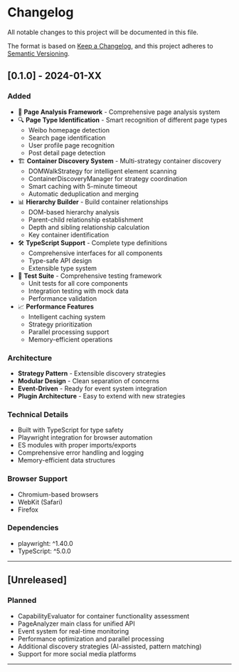 # Changelog

All notable changes to this project will be documented in this file.

The format is based on [Keep a Changelog](https://keepachangelog.com/en/1.0.0/),
and this project adheres to [Semantic Versioning](https://semver.org/spec/v2.0.0.html).

## [0.1.0] - 2024-01-XX

### Added
- 🎯 **Page Analysis Framework** - Comprehensive page analysis system
- 🔍 **Page Type Identification** - Smart recognition of different page types
  - Weibo homepage detection
  - Search page identification  
  - User profile page recognition
  - Post detail page detection
- 🏗️ **Container Discovery System** - Multi-strategy container discovery
  - DOMWalkStrategy for intelligent element scanning
  - ContainerDiscoveryManager for strategy coordination
  - Smart caching with 5-minute timeout
  - Automatic deduplication and merging
- 📊 **Hierarchy Builder** - Build container relationships
  - DOM-based hierarchy analysis
  - Parent-child relationship establishment
  - Depth and sibling relationship calculation
  - Key container identification
- 🛠️ **TypeScript Support** - Complete type definitions
  - Comprehensive interfaces for all components
  - Type-safe API design
  - Extensible type system
- 🧪 **Test Suite** - Comprehensive testing framework
  - Unit tests for all core components
  - Integration testing with mock data
  - Performance validation
- 📈 **Performance Features**
  - Intelligent caching system
  - Strategy prioritization
  - Parallel processing support
  - Memory-efficient operations

### Architecture
- **Strategy Pattern** - Extensible discovery strategies
- **Modular Design** - Clean separation of concerns
- **Event-Driven** - Ready for event system integration
- **Plugin Architecture** - Easy to extend with new strategies

### Technical Details
- Built with TypeScript for type safety
- Playwright integration for browser automation
- ES modules with proper imports/exports
- Comprehensive error handling and logging
- Memory-efficient data structures

### Browser Support
- Chromium-based browsers
- WebKit (Safari)
- Firefox

### Dependencies
- playwright: ^1.40.0
- TypeScript: ^5.0.0

---

## [Unreleased]

### Planned
- CapabilityEvaluator for container functionality assessment
- PageAnalyzer main class for unified API
- Event system for real-time monitoring
- Performance optimization and parallel processing
- Additional discovery strategies (AI-assisted, pattern matching)
- Support for more social media platforms

---
